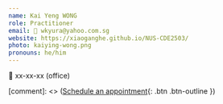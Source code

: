 ```yaml
---
name: Kai Yeng WONG 
role: Practitioner
email: 📧 wkyura@yahoo.com.sg
website: https://xiaoganghe.github.io/NUS-CDE2503/
photo: kaiying-wong.png
pronouns: he/him
---
```

📍 xx-xx-xx (office)

[comment]: <> ([Schedule an appointment](#){: .btn .btn-outline })
